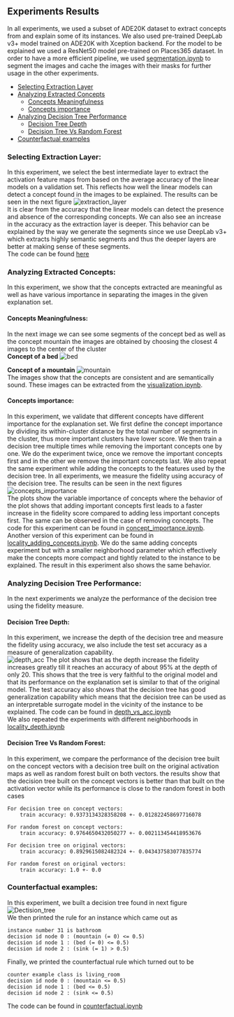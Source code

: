 ## Experiments Results
In all experiments, we used a subset of ADE20K dataset to extract concepts from and explain some of its instances. We also used pre-trained DeepLab v3+ model trained on ADE20K with Xception backend. For the model to be explained we used a ResNet50 model pre-trained on Places365 dataset. In order to have a more efficient pipeline, we used [segmentation.ipynb](https://github.com/DataSystemsGroupUT/ACDTE/blob/master/experiments/segmentation.ipynb) to segment the images and cache the images with their masks for further usage in the other experiments. 
* [Selecting Extraction Layer](#selecting-extraction-layer)
* [Analyzing Extracted Concepts](#analyzing-extracted-concepts)
	* [Concepts Meaningfulness](#concepts-meaningfulness)
	* [Concepts importance](#concepts-importance)
* [Analyzing Decision Tree Performance](#analyzing-decision-tree-performance)
	* [Decision Tree Depth](#decision-tree-depth)
	* [Decision Tree Vs Random Forest](#decision-tree-vs-random-forest)
* [Counterfactual examples](#counterfactual-examples)

### Selecting Extraction Layer:
In this experiment, we select the best intermediate layer to extract the activation feature maps from based on the average accuracy of the linear models on a validation set. This reflects how well the linear models can detect a concept found in the images to be explained. The results can be seen in the next figure ![extraction_layer](https://i.imgur.com/DCd129t.png)  
It is clear from the accuracy that the linear models can detect the presence and absence of the corresponding concepts. We can also see an increase in the accuracy as the extraction layer is deeper. This behavior can be explained by the way we generate the segments since we use DeepLab v3+ which extracts highly semantic segments and thus the deeper layers are better at making sense of these segments.  
The code can be found [here](https://github.com/DataSystemsGroupUT/ACDTE/blob/master/experiments/selecting_extraction_layer.ipynb)  
  
### Analyzing Extracted Concepts:
In this experiment, we show that the concepts extracted are meaningful as well as have various importance in separating the images in the given explanation set.  
#### Concepts Meaningfulness:
In the next image we can see some segments of the concept bed as well as the concept mountain the images are obtained by choosing the closest 4 images to the center of the cluster  
**Concept of a bed**
![bed](https://i.imgur.com/JCBCOOQ.png)  

**Concept of a mountain**
![mountain](https://i.imgur.com/nBFGBQL.png)  
The images show that the concepts are consistent and are semantically sound. These images can be extracted from the [visualization.ipynb](https://github.com/DataSystemsGroupUT/ACDTE/blob/master/experiments/Visualization.ipynb).  
#### Concepts importance:
In this experiment, we validate that different concepts have different importance for the explanation set. We first define the concept importance by dividing its within-cluster distance by the total number of segments in the cluster, thus more important clusters have lower score. We then train a decision tree multiple times while removing the important concepts one by one. We do the experiment twice, once we remove the important concepts first and in the other we remove the important concepts last. We also repeat the same experiment while adding the concepts to the features used by the decision tree. In all experiments, we measure the fidelity using accuracy of the decision tree. The results can be seen in the next figures  
![concepts_importance](https://i.imgur.com/S92yXRO.png)  
The plots show the variable importance of concepts where the behavior of the plot shows that adding important concepts first leads to a faster increase in the fidelity score compared to adding less important concepts first. The same can be observed in the case of removing concepts. The code for this experiment can be found in [concept_importance.ipynb](https://github.com/DataSystemsGroupUT/ACDTE/blob/master/experiments/concept_importance.ipynb).  
Another version of this experiment can be found in [locality_adding_concepts.ipynb](https://github.com/DataSystemsGroupUT/ACDTE/blob/master/experiments/locality_adding_concepts.ipynb). We do the same adding concepts experiment but with a smaller neighborhood parameter which effectively make the concepts more compact and tightly related to the instance to be explained. The result in this experiment also shows the same behavior.  

### Analyzing Decision Tree Performance:
In the next experiments we analyze the performance of the decision tree using the fidelity measure.  
#### Decision Tree Depth:
In this experiment, we increase the depth of the decision tree and measure the fidelity using accuracy, we also include the test set accuracy as a measure of generalization capability.  
![depth_acc](https://i.imgur.com/FVv50HW.png)
The plot shows that as the depth increase the fidelity increases greatly till it reaches an accuracy of about 95% at the depth of only 20. This shows that the tree is very faithful to the original model and that its performance on the explanation set is similar to that of the original model. The test accuracy also shows that the decision tree has good generalization capability which means that the decision tree can be used as an interpretable surrogate model in the vicinity of the instance to be explained. The code can be found in [depth_vs_acc.ipynb](https://github.com/DataSystemsGroupUT/ACDTE/blob/master/experiments/depth_vs_acc.ipynb)  
We also repeated the experiments with different neighborhoods in [locality_depth.ipynb](https://github.com/DataSystemsGroupUT/ACDTE/blob/master/experiments/locality_depth.ipynb)  
#### Decision Tree Vs Random Forest:
In this experiment, we compare the performance of the decision tree built on the concept vectors with a decision tree built on the original activation maps as well as random forest built on both vectors. the results show that the decision tree built on the concept vectors is better than that built on the activation vector while its performance is close to the random forest in both cases  
```
For decision tree on concept vectors:
	train accuracy: 0.9373134328358208 +- 0.012822458697716078

For random forest on concept vectors:
	train accuracy: 0.9764650432050277 +- 0.002113454418953676

For decision tree on original vectors:
	train accuracy: 0.8929615082482324 +- 0.043437583077835774

For random forest on original vectors:
	train accuracy: 1.0 +- 0.0
```
  
### Counterfactual examples:
In this experiment, we built a decision tree found in next figure  
![Dectision_tree](https://i.imgur.com/aP3dNux.png)  
We then printed the rule for an instance which came out as  
```
instance number 31 is bathroom
decision id node 0 : (mountain (= 0) <= 0.5)
decision id node 1 : (bed (= 0) <= 0.5)
decision id node 2 : (sink (= 1) > 0.5)
```
Finally, we printed the counterfactual rule which turned out to be 
```
counter example class is living_room
decision id node 0 : (mountain <= 0.5)
decision id node 1 : (bed <= 0.5)
decision id node 2 : (sink <= 0.5)
```
The code can be found in [counterfactual.ipynb](https://github.com/DataSystemsGroupUT/ACDTE/blob/master/experiments/counterfactual.ipynb)
